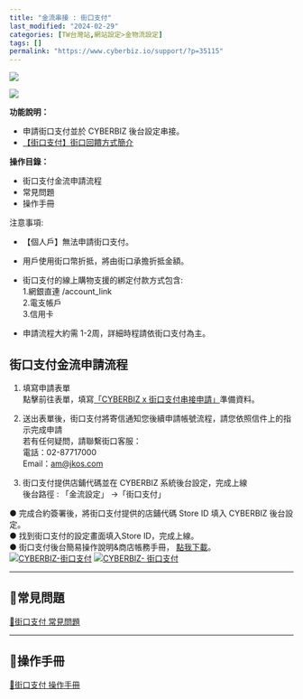 ```yaml
---
title: "金流串接 : 街口支付"
last_modified: "2024-02-29"
categories: [TW台灣站,網站設定>金物流設定]
tags: []
permalink: "https://www.cyberbiz.io/support/?p=35115"
---
```


![](https://www.cyberbiz.io/support/wp-content/uploads/適用站別.png)

[![](https://www.cyberbiz.io/support/wp-content/uploads/台灣站.png)](https://www.cyberbiz.io/support/?page_id=2490)

**功能說明：**  

* 申請街口支付並於 CYBERBIZ 後台設定串接。
* [【街口支付】街口回饋方式簡介](https://www.cyberbiz.io/helpcenter/wp-content/uploads/2021/03/%E3%80%90%E8%A1%97%E5%8F%A3%E6%94%AF%E4%BB%98%E3%80%91%E8%A1%97%E5%8F%A3%E5%9B%9E%E9%A5%8B%E6%96%B9%E5%BC%8F%E7%B0%A1%E4%BB%8B.pdf)

**操作目錄：**

* 街口支付金流申請流程 
* 常見問題
* 操作手冊

注意事項:  

* 【個人戶】無法申請街口支付。 
* 用戶使用街口幣折抵，將由街口承擔折抵金額。 
* 街口支付的線上購物支援的綁定付款方式包含:  
1.網銀直連 /account_link  
2.電支帳戶  
3.信用卡

* 申請流程大約需 1-2周，詳細時程請依街口支付為主。



## 街口支付金流申請流程

1. 填寫申請表單  
點擊前往表單，填寫[「CYBERBIZ x 街口支付串接申請」](https://docs.google.com/forms/d/e/1FAIpQLSeu-OHx8njpaQtC61vZRIpoj529BmkdRtt74490Io3u16AJ_g/viewform)準備資料。



2. 送出表單後，街口支付將寄信通知您後續申請帳號流程，請您依照信件上的指示完成申請  
若有任何疑問，請聯繫街口客服：  
電話：02-87717000  
Email：am@jkos.com



3. 街口支付提供店鋪代碼並在 CYBERBIZ 系統後台設定，完成上線  
後台路徑 : 「金流設定」 →「街口支付」  

● 完成合約簽署後，將街口支付提供的店鋪代碼 Store ID 填入 CYBERBIZ 後台設定。  
● 找到街口支付的設定畫面填入Store ID，完成上線。  
● 街口支付後台簡易操作說明&商店帳務手冊， [點我下載](https://www.cyberbiz.io/helpcenter/wp-content/uploads/2021/03/%E8%A1%97%E5%8F%A3%E6%94%AF%E4%BB%98%E5%BA%97%E5%AE%B6%E5%BE%8C%E5%8F%B0%E6%93%8D%E4%BD%9C%E6%89%8B%E5%86%8A.pdf)。  
[![CYBERBIZ-街口支付](https://www.cyberbiz.io/helpcenter/wp-content/uploads/CYBERBIZ-街口支付.png)](https://www.cyberbiz.io/helpcenter/wp-content/uploads/CYBERBIZ-街口支付.png) [![CYBERBIZ-
街口支付](https://www.cyberbiz.io/helpcenter/wp-content/uploads/CYBERBIZ-街口支付1.png)](https://www.cyberbiz.io/helpcenter/wp-content/uploads/CYBERBIZ-街口支付1.png)



* * *

## 📌常見問題

[📖街口支付 常見問題](https://www.jkopay.com/index.html)  



* * *

## 📌操作手冊

[📖街口支付 操作手冊](https://www.cyberbiz.io/support/wp-content/uploads/街口支付店家後台操作手冊.pdf)  



